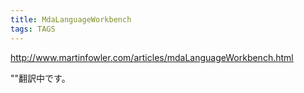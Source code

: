 ```yaml
---
title: MdaLanguageWorkbench
tags: TAGS
---
```


http://www.martinfowler.com/articles/mdaLanguageWorkbench.html

""翻訳中です。

